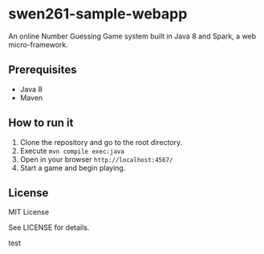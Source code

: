 # swen261-sample-webapp

An online Number Guessing Game system built in Java 8 and Spark,
a web micro-framework.


## Prerequisites

- Java 8
- Maven


## How to run it

1. Clone the repository and go to the root directory.
2. Execute `mvn compile exec:java`
3. Open in your browser `http://localhost:4567/`
4. Start a game and begin playing.


## License

MIT License

See LICENSE for details.

test
